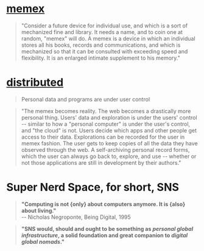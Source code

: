 # [memex](https://web.mit.edu/STS.035/www/PDFs/think.pdf)

> "Consider a future device for individual use, and which is a sort of mechanized fine and library. It needs a name, and to coin one at random, "memex" will do. A memex is a device in which an individual stores all his books, records and communications, and which is mechanized so that it can be consulted with exceeding speed and flexibility. It is an enlarged intimate supplement to his memory."

# [distributed](https://github.com/ipfs/roadmap#-personal-web-d3-e4-i2)
> Personal data and programs are under user control

> "The memex becomes reality. The web becomes a drastically more personal thing. Users' data and exploration is under the users' control -- similar to how a "personal computer" is under the user's control, and "the cloud" is not. Users decide which apps and other people get access to their data. Explorations can be recorded for the user in memex fashion. The user gets to keep copies of all the data they have observed through the web. A self-archiving personal record forms, which the user can always go back to, explore, and use -- whether or not those applications are still in development by their authors."

# Super Nerd Space, for short, SNS

> __"Computing is not {only} about computers anymore. It is {also} about living."__   
> -- Nicholas Negroponte, Being Digital, 1995

> __"SNS would, should and ought to be something as _personal global infrastructure_, a solid foundation and great companion to _digital global nomads_."__
